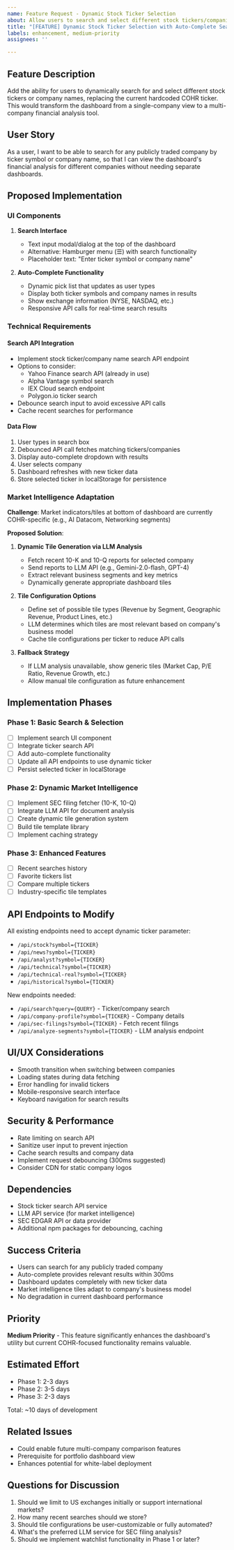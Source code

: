 ```yaml
---
name: Feature Request - Dynamic Stock Ticker Selection
about: Allow users to search and select different stock tickers/companies
title: "[FEATURE] Dynamic Stock Ticker Selection with Auto-Complete Search"
labels: enhancement, medium-priority
assignees: ''

---
```


## Feature Description

Add the ability for users to dynamically search for and select different stock tickers or company names, replacing the current hardcoded COHR ticker. This would transform the dashboard from a single-company view to a multi-company financial analysis tool.

## User Story

As a user, I want to be able to search for any publicly traded company by ticker symbol or company name, so that I can view the dashboard's financial analysis for different companies without needing separate dashboards.

## Proposed Implementation

### UI Components
1. **Search Interface**
   - Text input modal/dialog at the top of the dashboard
   - Alternative: Hamburger menu (☰) with search functionality
   - Placeholder text: "Enter ticker symbol or company name"

2. **Auto-Complete Functionality**
   - Dynamic pick list that updates as user types
   - Display both ticker symbols and company names in results
   - Show exchange information (NYSE, NASDAQ, etc.)
   - Responsive API calls for real-time search results

### Technical Requirements

#### Search API Integration
- Implement stock ticker/company name search API endpoint
- Options to consider:
  - Yahoo Finance search API (already in use)
  - Alpha Vantage symbol search
  - IEX Cloud search endpoint
  - Polygon.io ticker search
- Debounce search input to avoid excessive API calls
- Cache recent searches for performance

#### Data Flow
1. User types in search box
2. Debounced API call fetches matching tickers/companies
3. Display auto-complete dropdown with results
4. User selects company
5. Dashboard refreshes with new ticker data
6. Store selected ticker in localStorage for persistence

### Market Intelligence Adaptation

**Challenge**: Market indicators/tiles at bottom of dashboard are currently COHR-specific (e.g., AI Datacom, Networking segments)

**Proposed Solution**:
1. **Dynamic Tile Generation via LLM Analysis**
   - Fetch recent 10-K and 10-Q reports for selected company
   - Send reports to LLM API (e.g., Gemini-2.0-flash, GPT-4)
   - Extract relevant business segments and key metrics
   - Dynamically generate appropriate dashboard tiles

2. **Tile Configuration Options**
   - Define set of possible tile types (Revenue by Segment, Geographic Revenue, Product Lines, etc.)
   - LLM determines which tiles are most relevant based on company's business model
   - Cache tile configurations per ticker to reduce API calls

3. **Fallback Strategy**
   - If LLM analysis unavailable, show generic tiles (Market Cap, P/E Ratio, Revenue Growth, etc.)
   - Allow manual tile configuration as future enhancement

## Implementation Phases

### Phase 1: Basic Search & Selection
- [ ] Implement search UI component
- [ ] Integrate ticker search API
- [ ] Add auto-complete functionality
- [ ] Update all API endpoints to use dynamic ticker
- [ ] Persist selected ticker in localStorage

### Phase 2: Dynamic Market Intelligence
- [ ] Implement SEC filing fetcher (10-K, 10-Q)
- [ ] Integrate LLM API for document analysis
- [ ] Create dynamic tile generation system
- [ ] Build tile template library
- [ ] Implement caching strategy

### Phase 3: Enhanced Features
- [ ] Recent searches history
- [ ] Favorite tickers list
- [ ] Compare multiple tickers
- [ ] Industry-specific tile templates

## API Endpoints to Modify

All existing endpoints need to accept dynamic ticker parameter:
- `/api/stock?symbol={TICKER}`
- `/api/news?symbol={TICKER}`
- `/api/analyst?symbol={TICKER}`
- `/api/technical?symbol={TICKER}`
- `/api/technical-real?symbol={TICKER}`
- `/api/historical?symbol={TICKER}`

New endpoints needed:
- `/api/search?query={QUERY}` - Ticker/company search
- `/api/company-profile?symbol={TICKER}` - Company details
- `/api/sec-filings?symbol={TICKER}` - Fetch recent filings
- `/api/analyze-segments?symbol={TICKER}` - LLM analysis endpoint

## UI/UX Considerations

- Smooth transition when switching between companies
- Loading states during data fetching
- Error handling for invalid tickers
- Mobile-responsive search interface
- Keyboard navigation for search results

## Security & Performance

- Rate limiting on search API
- Sanitize user input to prevent injection
- Cache search results and company data
- Implement request debouncing (300ms suggested)
- Consider CDN for static company logos

## Dependencies

- Stock ticker search API service
- LLM API service (for market intelligence)
- SEC EDGAR API or data provider
- Additional npm packages for debouncing, caching

## Success Criteria

- Users can search for any publicly traded company
- Auto-complete provides relevant results within 300ms
- Dashboard updates completely with new ticker data
- Market intelligence tiles adapt to company's business model
- No degradation in current dashboard performance

## Priority

**Medium Priority** - This feature significantly enhances the dashboard's utility but current COHR-focused functionality remains valuable.

## Estimated Effort

- Phase 1: 2-3 days
- Phase 2: 3-5 days
- Phase 3: 2-3 days

Total: ~10 days of development

## Related Issues

- Could enable future multi-company comparison features
- Prerequisite for portfolio dashboard view
- Enhances potential for white-label deployment

## Questions for Discussion

1. Should we limit to US exchanges initially or support international markets?
2. How many recent searches should we store?
3. Should tile configurations be user-customizable or fully automated?
4. What's the preferred LLM service for SEC filing analysis?
5. Should we implement watchlist functionality in Phase 1 or later?